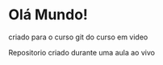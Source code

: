 # Olá Mundo!
 criado para o curso git do curso em video

Repositorio criado durante uma aula ao vivo